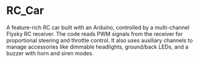 # RC_Car
A feature-rich RC car built with an Arduino, controlled by a multi-channel Flysky RC receiver. The code reads PWM signals from the receiver for proportional steering and throttle control. It also uses auxiliary channels to manage accessories like dimmable headlights, ground/back LEDs, and a buzzer with horn and siren modes.
